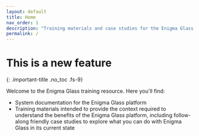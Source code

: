 ```yaml
---
layout: default
title: Home
nav_order: 1
description: "Training materials and case studies for the Enigma Glass SIEM platform"
permalink: /
---
```

# This is a new feature
{: .important-title .no_toc .fs-9}

Welcome to the Enigma Glass training resource. Here you'll find:
 - System documentation for the Enigma Glass platform
 - Training materials intended to provide the context required to understand the benefits of the Enigma Glass platform, including follow-along friendly case studies to explore what you can do with Enigma Glass in its current state
